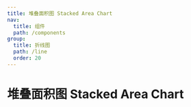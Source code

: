 ```yaml
---
title: 堆叠面积图 Stacked Area Chart
nav:
  title: 组件
  path: /components
group:
  title: 折线图
  path: /line
  order: 20
---
```


# 堆叠面积图 Stacked Area Chart

<code src="./.demos/stacked-area.tsx"></code>

